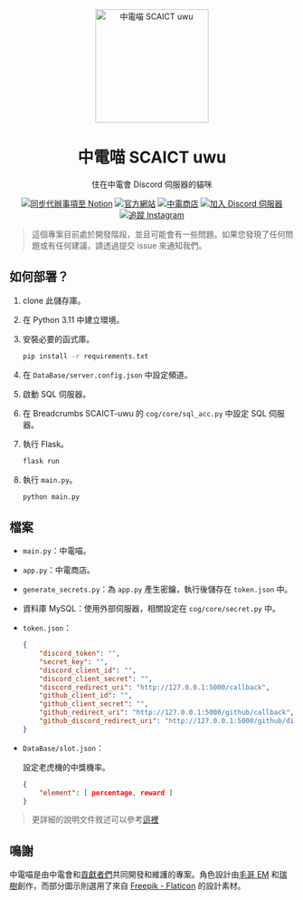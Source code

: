 <!-- markdownlint-disable first-line-h1 -->
<!-- markdownlint-disable html -->

<div align="center">
<img src="uwu.png" width="200px" alt="中電喵 SCAICT uwu">

# 中電喵 SCAICT uwu

住在中電會 Discord 伺服器的貓咪

[![同步代辦事項至 Notion](https://github.com/SCAICT/SCAICT-uwu/actions/workflows/notion.yml/badge.svg?event=issues)](https://github.com/SCAICT/SCAICT-uwu/actions/workflows/notion.yml)
[![官方網站](https://img.shields.io/website?label=官方網站&&url=https%3A%2F%2Fscaict.org%2F)](https://scaict.org/)
[![中電商店](https://img.shields.io/website?label=中電商店&&url=https%3A%2F%2Fstore.scaict.org%2F)](https://store.scaict.org/)
[![加入 Discord 伺服器](https://img.shields.io/discord/959823904266944562?label=Discord&logo=discord&)](https://dc.scaict.org)
[![追蹤 Instagram](https://img.shields.io/badge/follow-%40scaict.tw-pink?&logo=instagram)](https://www.instagram.com/scaict.tw/)

</div>

> 這個專案目前處於開發階段，並且可能會有一些問題。如果您發現了任何問題或有任何建議，請透過提交 issue 來通知我們。

## 如何部署？

1. clone 此儲存庫。
2. 在 Python 3.11 中建立環境。
3. 安裝必要的函式庫。

   ```bash
   pip install -r requirements.txt
   ```

4. 在 `DataBase/server.config.json` 中設定頻道。
5. 啟動 SQL 伺服器。
6. 在 Breadcrumbs SCAICT-uwu 的 `cog/core/sql_acc.py` 中設定 SQL 伺服器。
7. 執行 Flask。

   ```bash
   flask run
   ```

8. 執行 `main.py`。

   ```bash
   python main.py
   ```

## 檔案

* `main.py`：中電喵。
* `app.py`：中電商店。
* `generate_secrets.py`：為 `app.py` 產生密鑰，執行後儲存在 `token.json` 中。
* 資料庫 MySQL：使用外部伺服器，相關設定在 `cog/core/secret.py` 中。
* `token.json`：

  ```json
  {
      "discord_token": "",
      "secret_key": "",
      "discord_client_id": "",
      "discord_client_secret": "",
      "discord_redirect_uri": "http://127.0.0.1:5000/callback",
      "github_client_id": "",
      "github_client_secret": "",
      "github_redirect_uri": "http://127.0.0.1:5000/github/callback",
      "github_discord_redirect_uri": "http://127.0.0.1:5000/github/discord-callback"
  }
  ```

* `DataBase/slot.json`：

  設定老虎機的中獎機率。

  ```json
  {
      "element": [ percentage, reward ]
  }
  ```

> 更詳細的說明文件敘述可以參考[這裡](https://g.scaict.org/doc/)

## 鳴謝

中電喵是由中電會和[貢獻者們](https://github.com/SCAICT/SCAICT-uwu/graphs/contributors)共同開發和維護的專案。角色設計由[毛哥 EM](https://elvismao.com/) 和[瑞樹](https://www.facebook.com/ruishuowo)創作，而部分圖示則選用了來自 [Freepik - Flaticon](https://www.flaticon.com/free-icons/slot-machine) 的設計素材。
